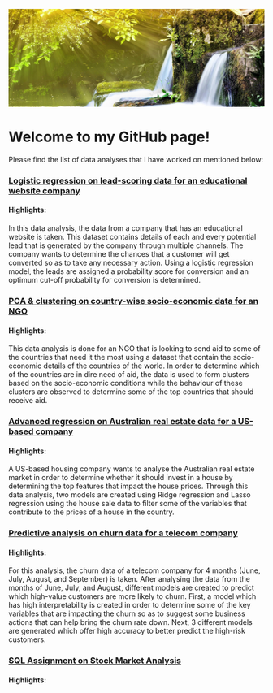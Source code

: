 ![](background.jpg)

# Welcome to my GitHub page!

Please find the list of data analyses that I have worked on mentioned below:

### [Logistic regression on lead-scoring data for an educational website company](https://github.com/PoulomiMukherjee/LeadScoringCaseStudy)

#### Highlights:

In this data analysis, the data from a company that has an educational website is taken. This dataset contains details of each and every potential lead that is generated by the company through multiple channels. The company wants to determine the chances that a customer will  get converted so as to take any necessary action. Using a logistic regression model, the leads are assigned a probability score for conversion and an optimum cut-off probability for conversion is determined.

### [PCA & clustering on country-wise socio-economic data for an NGO](https://github.com/PoulomiMukherjee/PCA_Clustering)

#### Highlights:

This data analysis is done for an NGO that is looking to send aid to some of the countries that need it the most using a dataset that contain the socio-economic details of the countries of the world. In order to determine which of the countries are in dire need of aid, the data is used to form clusters based on the socio-economic conditions while the behaviour of these clusters are observed to determine some of the top countries that should receive aid.

### [Advanced regression on Australian real estate data for a US-based company](https://github.com/PoulomiMukherjee/AdvancedRegression)

#### Highlights:

A US-based housing company wants to analyse the Australian real estate market in order to determine whether it should invest in a house by determining the top features that impact the house prices. Through this data analysis, two models are created using Ridge regression and Lasso regression using the house sale data to filter some of the variables that contribute to the prices of a house in the country.

### [Predictive analysis on churn data for a telecom company](https://github.com/PoulomiMukherjee/TelecomChurnCaseStudy)

#### Highlights:

For this analysis, the churn data of a telecom company for 4 months (June, July, August, and September) is taken. After analysing the data from the months of June, July, and August, different models are created to predict which high-value customers are more likely to churn. First, a model which has high interpretability is created in order to determine some of the key variables that are impacting the churn so as to suggest some business actions that can help bring the churn rate down. Next, 3 different models are generated which offer high accuracy to better predict the high-risk customers.

### [SQL Assignment on Stock Market Analysis](https://github.com/PoulomiMukherjee/SQLCaseStudy)

#### Highlights:



